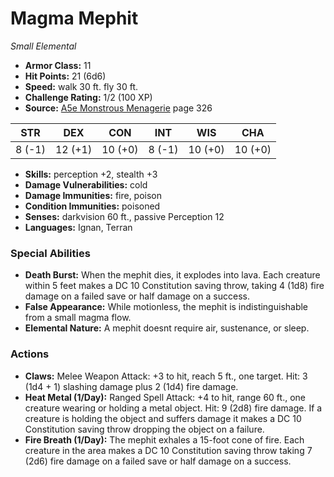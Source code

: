 # Magma Mephit

*Small* *Elemental*

- **Armor Class:** 11
- **Hit Points:** 21 (6d6)
- **Speed:** walk 30 ft. fly 30 ft.
- **Challenge Rating:** 1/2 (100 XP)
- **Source:** [A5e Monstrous Menagerie](https://enpublishingrpg.com/products/level-up-monstrous-menagerie-a5e) page 326

| STR | DEX | CON | INT | WIS | CHA |
| --- | --- | --- | --- | --- | --- |
| 8 (-1) | 12 (+1) | 10 (+0) | 8 (-1) | 10 (+0) | 10 (+0) |

- **Skills:** perception +2, stealth +3
- **Damage Vulnerabilities:** cold
- **Damage Immunities:** fire, poison
- **Condition Immunities:** poisoned
- **Senses:** darkvision 60 ft., passive Perception 12
- **Languages:** Ignan, Terran

### Special Abilities

- **Death Burst:** When the mephit dies, it explodes into lava. Each creature within 5 feet makes a DC 10 Constitution saving throw, taking 4 (1d8) fire damage on a failed save or half damage on a success.
- **False Appearance:** While motionless, the mephit is indistinguishable from a small magma flow.
- **Elemental Nature:** A mephit doesnt require air, sustenance, or sleep.

### Actions

- **Claws:** Melee Weapon Attack: +3 to hit, reach 5 ft., one target. Hit: 3 (1d4 + 1) slashing damage plus 2 (1d4) fire damage.
- **Heat Metal (1/Day):** Ranged Spell Attack: +4 to hit, range 60 ft., one creature wearing or holding a metal object. Hit: 9 (2d8) fire damage. If a creature is holding the object and suffers damage  it makes a DC 10 Constitution saving throw  dropping the object on a failure.
- **Fire Breath (1/Day):** The mephit exhales a 15-foot cone of fire. Each creature in the area makes a DC 10 Constitution saving throw  taking 7 (2d6) fire damage on a failed save or half damage on a success.


